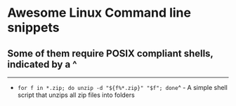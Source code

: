 # Awesome Linux Command line snippets
## Some of them require POSIX compliant shells, indicated by a ^
___
* `for f in *.zip; do unzip -d "${f%*.zip}" "$f"; done`^ - A simple shell script that unzips all zip files into folders
